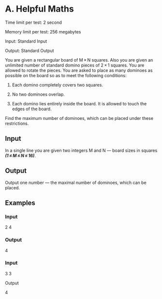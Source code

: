 # A. Helpful Maths

Time limit per test: 2 second

Memory limit per test: 256 megabytes

Input: Standard Input

Output: Standard Output

You are given a rectangular board of M × N squares. Also you are given an unlimited number of standard domino pieces of 2 × 1 squares. You are allowed to rotate the pieces. You are asked to place as many dominoes as possible on the board so as to meet the following conditions:

1. Each domino completely covers two squares.

2. No two dominoes overlap.

3. Each domino lies entirely inside the board. It is allowed to touch the edges of the board.

Find the maximum number of dominoes, which can be placed under these restrictions.

## Input

In a single line you are given two integers M and N — board sizes in squares ***(1 ≤ M ≤ N ≤ 16)***.

## Output

Output one number — the maximal number of dominoes, which can be placed.

## Examples

### Input

2 4

### Output

4

### Input

3 3

Output

4